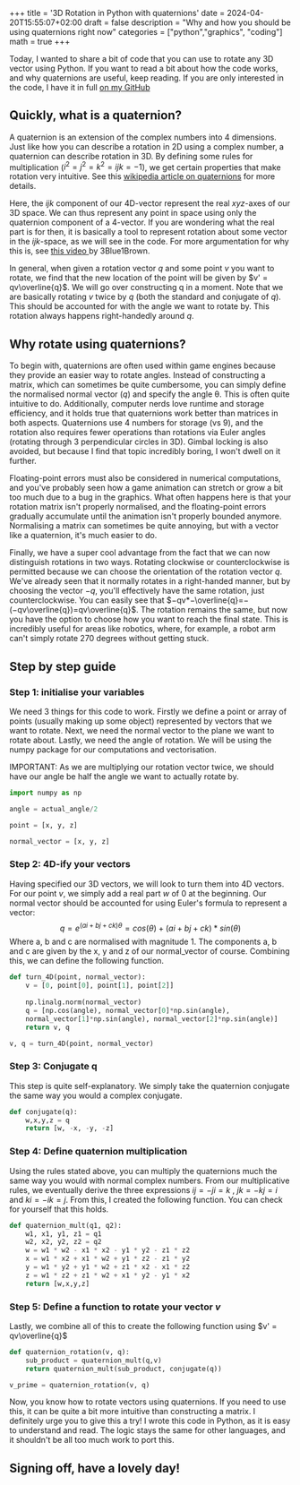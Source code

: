 +++
title = '3D Rotation in Python with quaternions'
date = 2024-04-20T15:55:07+02:00
draft = false
description = "Why and how you should be using quaternions right now"
categories = ["python","graphics", "coding"]
math = true
+++

Today, I wanted to share a bit of code that you can use to rotate any 3D vector using Python. 
If you want to read a bit about how the code works, and why quaternions are useful, keep reading. If you are only interested in the code, I have it in full [on my GitHub](https://github.com/PaulStapel/quaternions)

## Quickly, what is a quaternion? 

A quaternion is an extension of the complex numbers into 4 dimensions. Just like how you can describe a rotation in 2D using a complex number, a quaternion can describe rotation in 3D. By defining some rules for multiplication ($i^2 = j^2 = k^2 = ijk = -1$), we get certain properties that make rotation very intuitive. See this [wikipedia article on quaternions](https://en.wikipedia.org/wiki/Quaternions_and_spatial_rotation) for more details.  

Here, the $ijk$ component of our 4D-vector represent the real $xyz$-axes of our 3D space. We can thus represent any point in space using only the quaternion component of a 4-vector. If you are wondering what the real part is for then, it is basically a tool to represent rotation about some vector in the $ijk$-space, as we will see in the code. For more argumentation for why this is, see [this video ](https://www.youtube.com/watch?v=d4EgbgTm0Bg) by 3Blue1Brown. 

In general, when given a rotation vector $q$ and some point $v$ you want to rotate, we find that the new location of the point will be given by $v' = qv\overline{q}$. We will go over constructing q in a moment. Note that we are basically rotating $v$ twice by $q$ (both the standard and conjugate of $q$). This should be accounted for with the angle we want to rotate by. This rotation always happens right-handedly around $q$. 

## Why rotate using quaternions? 

To begin with, quaternions are often used within game engines because they provide an easier way to rotate angles. Instead of constructing a matrix, which can sometimes be quite cumbersome, you can simply define the normalised normal vector ($q$) and specify the angle θ. This is often quite intuitive to do. Additionally, computer nerds love runtime and storage efficiency, and it holds true that quaternions work better than matrices in both aspects. Quaternions use 4 numbers for storage (vs 9), and the rotation also requires fewer operations than rotations via Euler angles (rotating through 3 perpendicular circles in 3D). Gimbal locking is also avoided, but because I find that topic incredibly boring, I won't dwell on it further. 

Floating-point errors must also be considered in numerical computations, and you've probably seen how a game animation can stretch or grow a bit too much due to a bug in the graphics. What often happens here is that your rotation matrix isn't properly normalised, and the floating-point errors gradually accumulate until the animation isn't properly bounded anymore. Normalising a matrix can sometimes be quite annoying, but with a vector like a quaternion, it's much easier to do.

Finally, we have a super cool advantage from the fact that we can now distinguish rotations in two ways. Rotating clockwise or counterclockwise is permitted because we can choose the orientation of the rotation vector $q$. We've already seen that it normally rotates in a right-handed manner, but by choosing the vector $−q$, you'll effectively have the same rotation, just counterclockwise. You can easily see that $−qv*−\overline{q}=−(−qv\overline{q})=qv\overline{q}$. The rotation remains the same, but now you have the option to choose how you want to reach the final state. This is incredibly useful for areas like robotics, where, for example, a robot arm can't simply rotate 270 degrees without getting stuck.

## Step by step guide

### Step 1: initialise your variables

We need 3 things for this code to work. Firstly we define a point or array of points (usually making up some object) represented by vectors that we want to rotate. Next, we need the normal vector to the plane we want to rotate about. Lastly, we need the angle of rotation. We will be using the numpy package for our computations and vectorisation. 

IMPORTANT: As we are multiplying our rotation vector twice, we should have our angle be half the angle we want to actually rotate by. 

```Python
import numpy as np

angle = actual_angle/2

point = [x, y, z] 

normal_vector = [x, y, z]

```

### Step 2: 4D-ify your vectors

Having specified our 3D vectors, we will look to turn them into 4D vectors. For our point $v$, we simply add a real part $w$ of 0 at the beginning. Our normal vector should be accounted for using Euler's formula to represent a vector: $$q = e^{(ai+bj+ck)\theta} = cos(\theta) + (ai+bj+ck)*sin(\theta)$$
Where a, b and c are normalised with magnitude 1. The components a, b and c are given by the x, y and z of our normal_vector of course. Combining this, we can define the following function. 

```Python
def turn_4D(point, normal_vector):
	v = [0, point[0], point[1], point[2]]
	
	np.linalg.norm(normal_vector)
	q = [np.cos(angle), normal_vector[0]*np.sin(angle),
	normal_vector[1]*np.sin(angle), normal_vector[2]*np.sin(angle)]
	return v, q

v, q = turn_4D(point, normal_vector)
```


### Step 3: Conjugate q

This step is quite self-explanatory. We simply take the quaternion conjugate the same way you would a complex conjugate. 
```Python
def conjugate(q):
	w,x,y,z = q
	return [w, -x, -y, -z]
```

### Step 4: Define quaternion multiplication

Using the rules stated above, you can multiply the quaternions much the same way you would with normal complex numbers. From our multiplicative rules, we eventually derive the three expressions $ij = -ji = k$ , $jk = -kj = i$ and $ki = -ik = j$. From this, I created the following function. You can check for yourself that this holds. 

```python
def quaternion_mult(q1, q2):
	w1, x1, y1, z1 = q1
	w2, x2, y2, z2 = q2
	w = w1 * w2 - x1 * x2 - y1 * y2 - z1 * z2
	x = w1 * x2 + x1 * w2 + y1 * z2 - z1 * y2
	y = w1 * y2 + y1 * w2 + z1 * x2 - x1 * z2
	z = w1 * z2 + z1 * w2 + x1 * y2 - y1 * x2
	return [w,x,y,z]
```

### Step 5: Define a function to rotate your vector $v$

Lastly, we combine all of this to create the following function using $v' = qv\overline{q}$

```Python
def quaternion_rotation(v, q):
	sub_product = quaternion_mult(q,v)
	return quaternion_mult(sub_product, conjugate(q))

v_prime = quaternion_rotation(v, q) 
```

Now, you know how to rotate vectors using quaternions. If you need to use this, it can be quite a bit more intuitive than constructing a matrix. I definitely urge you to give this a try! I wrote this code in Python, as it is easy to understand and read. The logic stays the same for other languages, and it shouldn't be all too much work to port this. 

## Signing off, have a lovely day!